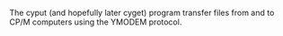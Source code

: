 The cyput (and hopefully later cyget) program
transfer files from and to CP/M computers using
the YMODEM protocol.
